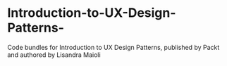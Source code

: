 # Introduction-to-UX-Design-Patterns-
Code bundles for Introduction to UX Design Patterns, published by Packt and authored by Lisandra Maioli



